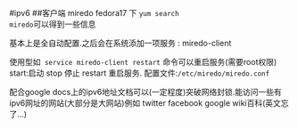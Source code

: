 #ipv6
##客户端 miredo
fedora17 下 <code>yum search miredo</code>可以得到一些信息

基本上是全自动配置.之后会在系统添加一项服务 : miredo-client

使用型如<code> service miredo-client restart</code> 命令可以重启服务(需要root权限)
start:启动 stop 停止 restart 重启服务.
配置文件:<code>/etc/miredo/miredo.conf</code>

配合google docs上的ipv6地址文档可以(一定程度)突破网络封锁.能访问一些有ipv6网址的网站(大部分是大网站)例如 twitter facebook google wiki百科(英文忘了...)